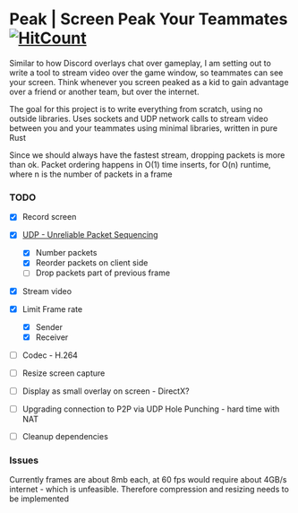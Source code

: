 # Peak | Screen Peak Your Teammates [![HitCount](http://hits.dwyl.com/josephp27/Peak.svg)](http://hits.dwyl.com/josephp27/Peak)

Similar to how Discord overlays chat over gameplay, I am setting out to write a tool to stream video over the game window, so teammates can see your screen. Think whenever you screen peaked as a kid to gain advantage over a friend or another team, but over the internet. 

The goal for this project is to write everything from scratch, using no outside libraries. Uses sockets and UDP network calls to stream video between you and your teammates using minimal libraries, written in pure Rust

Since we should always have the fastest stream, dropping packets is more than ok. Packet ordering happens in O(1) time inserts, for O(n) runtime, where n is the number of packets in a frame

### TODO
- [X] Record screen
- [X] [UDP - Unreliable Packet Sequencing](https://io7m.com/documents/udp-reliable/#ordering)
    - [X] Number packets
    - [X] Reorder packets on client side
    - [ ] Drop packets part of previous frame
- [X] Stream video
- [X] Limit Frame rate
    - [X] Sender
    - [X] Receiver
- [ ] Codec - H.264
- [ ] Resize screen capture
- [ ] Display as small overlay on screen - DirectX?
- [ ] Upgrading connection to P2P via UDP Hole Punching - hard time with NAT
- [ ] Cleanup dependencies


### Issues
Currently frames are about 8mb each, at 60 fps would require about 4GB/s internet - which is unfeasible. Therefore compression and resizing needs to be implemented





